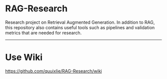 # RAG-Research
Research project on Retrieval Augmented Generation. In addition to RAG, this repository also contains useful tools such as pipelines and validation metrics that are needed for research.

---

# Use Wiki
https://github.com/quuixlie/RAG-Research/wiki
